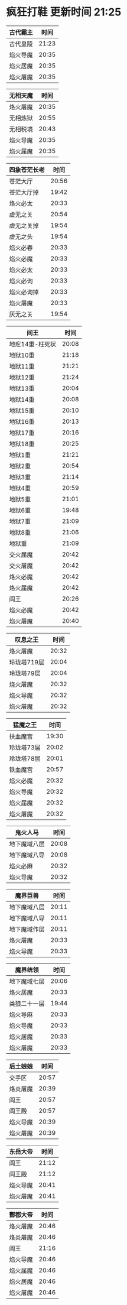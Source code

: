 # 疯狂打鞋 更新时间 21:25

| 古代霸主   | 时间    |
|--------|-------|
| 古代皇陵 | 21:23 |
| 焰火导魔 | 20:35 |
| 焰火居魔 | 20:35 |
| 焰火屠魔 | 20:35 |

| 无相天魔   | 时间    |
|--------|-------|
| 烙火屠魔 | 20:35 |
| 无相炼狱 | 20:55 |
| 无相税境 | 20:43 |
| 焰火导魔 | 20:35 |
| 焰火届魔 | 20:35 |

| 四象苍茫长老   | 时间    |
|--------|-------|
| 苍茫大厅 | 20:56 |
| 苍茫大厅掉 | 19:42 |
| 烙火必太 | 20:33 |
| 虚无之关 | 20:54 |
| 虚无之关掉 | 19:54 |
| 虚无之头 | 19:54 |
| 焰火必春 | 20:33 |
| 焰火必魔 | 20:33 |
| 焰火必太 | 20:33 |
| 焰火必询 | 20:33 |
| 焰火必询掉 | 20:33 |
| 焰火屠魔 | 20:33 |
| 厌无之关 | 19:54 |

| 间王   | 时间    |
|--------|-------|
| 地疙14重-枉死状 | 20:08 |
| 地狱10重 | 21:18 |
| 地狱11重 | 21:21 |
| 地狱12重 | 21:24 |
| 地狱13重 | 20:04 |
| 地狱14重 | 20:08 |
| 地狱15重 | 20:10 |
| 地狱16重 | 20:13 |
| 地狱17重 | 20:16 |
| 地狱18重 | 20:25 |
| 地狱1重 | 21:21 |
| 地狱2重 | 20:54 |
| 地狱3重 | 21:14 |
| 地狱4重 | 20:59 |
| 地狱5重 | 21:01 |
| 地狱6重 | 19:48 |
| 地狱7重 | 21:09 |
| 地狱8重 | 21:06 |
| 地狱重 | 21:09 |
| 交火届魔 | 20:42 |
| 交火屠魔 | 20:42 |
| 烙火必魔 | 20:42 |
| 烙火届魔 | 20:42 |
| 阎王 | 20:26 |
| 焰火必魔 | 20:42 |
| 焰火屠魔 | 20:40 |

| 叹息之王   | 时间    |
|--------|-------|
| 烙火屠魔 | 20:32 |
| 玲珑塔719层 | 20:04 |
| 玲珑塔79层 | 20:04 |
| 烧火屠魔 | 20:32 |
| 焰火导魔 | 20:32 |
| 焰火屠魔 | 20:32 |

| 猛魔之王   | 时间    |
|--------|-------|
| 扶血魔宫 | 19:30 |
| 玲珑塔73层 | 20:02 |
| 玲珑塔78层 | 20:01 |
| 铁血魔宫 | 20:57 |
| 焰火必魔 | 20:32 |
| 焰火导魔 | 20:32 |
| 焰火届魔 | 20:32 |
| 焰火屠魔 | 20:32 |

| 鬼火人马   | 时间    |
|--------|-------|
| 地下魔域八层 | 20:08 |
| 地下魔域八导 | 20:08 |
| 焰火必麻 | 20:32 |
| 焰火导魔 | 20:32 |

| 魔界巨兽   | 时间    |
|--------|-------|
| 地下魔域八层 | 20:11 |
| 地下魔域八导 | 20:11 |
| 地下魔域作层 | 20:11 |
| 烙火屠魔 | 20:33 |
| 焰火导魔 | 20:33 |

| 魔界统领   | 时间    |
|--------|-------|
| 地下魔域七层 | 20:06 |
| 烙火居魔 | 20:33 |
| 类狼二十一层 | 19:44 |
| 焰火导麻 | 20:33 |
| 焰火导魔 | 20:33 |
| 焰火居魔 | 20:33 |
| 焰火屠魔 | 20:33 |

| 后土娘娘   | 时间    |
|--------|-------|
| 交手区 | 20:57 |
| 烙炎屠魔 | 20:39 |
| 阎王 | 20:57 |
| 阎王殿 | 20:57 |
| 焰火导魔 | 20:39 |
| 焰火屠魔 | 20:39 |

| 东岳大帝   | 时间    |
|--------|-------|
| 阎王 | 21:12 |
| 阎王殿 | 21:12 |
| 焰火导魔 | 20:41 |
| 焰火屠魔 | 20:41 |

| 酆都大帝   | 时间    |
|--------|-------|
| 烙火屠魔 | 20:46 |
| 烙炎屠魔 | 20:46 |
| 阎王 | 21:16 |
| 焰火导魔 | 20:46 |
| 焰火届魔 | 20:46 |
| 焰火居魔 | 20:46 |
| 焰火屠魔 | 20:46 |